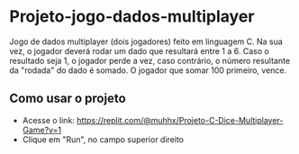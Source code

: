 # Projeto-jogo-dados-multiplayer
Jogo de dados multiplayer (dois jogadores) feito em linguagem C. Na sua vez, o jogador deverá rodar um dado que resultará entre 1 a 6. Caso o resultado seja 1, o jogador perde a vez, caso contrário, o número resultante da "rodada" do dado é somado. O jogador que somar 100 primeiro, vence.

## Como usar o projeto
- Acesse o link: <https://replit.com/@muhhx/Projeto-C-Dice-Multiplayer-Game?v=1>
- Clique em "Run", no campo superior direito
